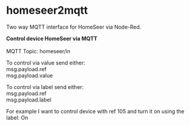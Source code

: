 # homeseer2mqtt
Two way MQTT interface for HomeSeer via Node-Red.

<B>Control device HomeSeer via MQTT</B>
<BR>
<BR>
MQTT Topic: homeseer/in

To control via value send either:
<BR>
msg.payload.ref
<BR>
msg.payload.value
  
To control via label send either:
<BR>
msg.payload.ref
<BR>
msg.payload.label
  
For example I want to control device with ref 105 and turn it on using the label: On
